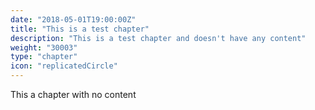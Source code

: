 ```yaml
---
date: "2018-05-01T19:00:00Z"
title: "This is a test chapter"
description: "This is a test chapter and doesn't have any content"
weight: "30003"
type: "chapter"
icon: "replicatedCircle"
---
```


This a chapter with no content